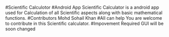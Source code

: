 #Scientific Calculotor
#Android App
Scientific Calculator is a android app used for Calculation of all Scientific aspects along with basic mathematical functions.
#Contributors
Mohd Sohail Khan
#All can help
You are welcome to contribute in this Scientific calculator.
#Impovement Required
GUI will be soon changed
